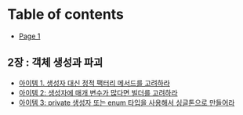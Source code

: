 # Table of contents

* [Page 1](README.md)

## 2장 : 객체 생성과 파괴

* [아이템 1. 생성자 대신 정적 팩터리 메서드를 고려하라](2/1..md)
* [아이템 2: 생성자에 매개 변수가 많다면 빌더를 고려하라](2/2.md)
* [아이템 3: private 생성자 또는 enum 타입을 사용해서 싱글톤으로 만들어라](2/3-private-enum.md)

